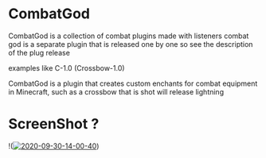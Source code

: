 # CombatGod
CombatGod is a collection of combat plugins made with listeners
combat god is a separate plugin that is released one by one so see the description of the plug release

examples like C-1.0
(Crossbow-1.0)

CombatGod is a plugin that creates custom enchants for combat equipment in Minecraft, such as a crossbow that is shot will release lightning

# ScreenShot ?
!(<a href="https://ibb.co/znBkgch"><img src="https://i.ibb.co/Gx8hDwv/2020-09-30-14-00-40.png" alt="2020-09-30-14-00-40" border="0"></a>)
